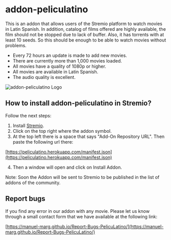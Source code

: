 # addon-peliculatino

This is an addon that allows users of the Stremio platform to watch movies in Latin Spanish. In addition, catalog of films offered are highly available, the film should not be stopped due to lack of buffer. Also, it has torrents with at least 10 seeds. So this should be enough to be able to watch movies without problems.

 - Every 72 hours an update is made to add new movies.
 - There are currently more than 1,000 movies loaded.
 - All movies have a quality of 1080p or higher.
 - All movies are available in Latin Spanish.
 - The audio quality is excellent.

![addon-peliculatino Logo](https://manuel-marg.github.io/Report-Bugs-PelicuLatino/images/LogoPelicuLatino.png)

## How to install addon-peliculatino in Stremio?
Follow the next steps:

 1. Install [Stremio](https://www.stremio.com/).
 2. Click on the top right where the addon symbol.
 3. At the top left there is a space that says "Add-On Repository URL". Then paste the following url there:

[https://peliculatino.herokuapp.com/manifest.json](https://peliculatino.herokuapp.com/manifest.json)

4. Then a window will open and click on Install Addon.

Note: Soon the Addon will be sent to Stremio to be published in the list of addons of the community.

## Report bugs
If you find any error in our addon with any movie. Please let us know through a small contact form that we have available at the following link:

[https://manuel-marg.github.io/Report-Bugs-PelicuLatino/](https://manuel-marg.github.io/Report-Bugs-PelicuLatino/)